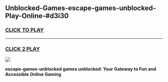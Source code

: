 
## Unblocked-Games-escape-games-unblocked-Play-Online-#d3i30
<h3>
<a href="https://premium.freeplayer.one?title=escape-games-unblocked&ref=27F">CLICK TO PLAY</a></h3>
<hr>

<h3>
<a href="https://premium.freeplayer.one?title=escape-games-unblocked&ref=27F">CLICK 2 PLAY</a>
  
</h3>

<a href="https://premium.freeplayer.one?title=escape-games-unblocked&ref=27F"><img src="https://clearcache.store/games.png"></a>


**escape-games-unblocked games unblocked: Your Gateway to Fun and Accessible Online Gaming**
